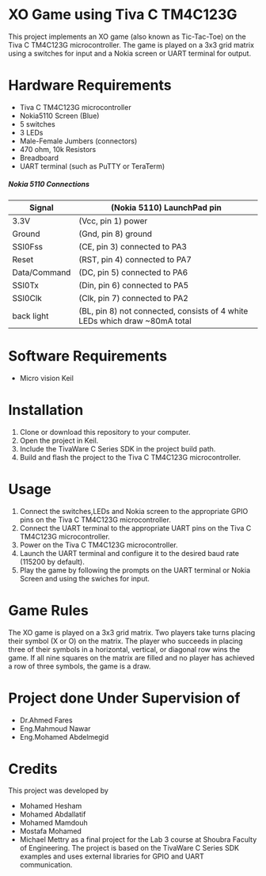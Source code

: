# XO Game using Tiva C TM4C123G
This project implements an XO game (also known as Tic-Tac-Toe) on the Tiva C TM4C123G microcontroller.
The game is played on a 3x3 grid matrix using a switches for input and a Nokia screen or UART terminal for output.
# Hardware Requirements
- Tiva C TM4C123G microcontroller
- Nokia5110 Screen (Blue)
- 5 switches
- 3 LEDs
-  Male-Female Jumbers (connectors)
- 470 ohm, 10k Resistors
- Breadboard
- UART terminal (such as PuTTY or TeraTerm)
##### Nokia 5110 Connections

| Signal       | (Nokia 5110) LaunchPad pin                                   |
| ------------ | ------------------------------------------------------------ |
| 3.3V         | (Vcc, pin 1) power                                           |
| Ground       | (Gnd, pin 8) ground                                          |
| SSI0Fss      | (CE,  pin 3) connected to PA3                                |
| Reset        | (RST, pin 4) connected to PA7                                |
| Data/Command | (DC,  pin 5) connected to PA6                                |
| SSI0Tx       | (Din, pin 6) connected to PA5                                |
| SSI0Clk      | (Clk, pin 7) connected to PA2                                |
| back light   | (BL,  pin 8) not connected, consists of 4 white LEDs which draw ~80mA total |
# Software Requirements
- Micro vision Keil
# Installation
1. Clone or download this repository to your computer.
2. Open the project in Keil.
3. Include the TivaWare C Series SDK in the project build path.
4. Build and flash the project to the Tiva C TM4C123G microcontroller.
# Usage
1. Connect the switches,LEDs and Nokia screen to the appropriate GPIO pins on the Tiva C TM4C123G microcontroller.
2. Connect the UART terminal to the appropriate UART pins on the Tiva C TM4C123G microcontroller.
3. Power on the Tiva C TM4C123G microcontroller.
4. Launch the UART terminal and configure it to the desired baud rate (115200 by default).
5. Play the game by following the prompts on the UART terminal or Nokia Screen and using the swiches for input.
# Game Rules
The XO game is played on a 3x3 grid matrix. Two players take turns placing their symbol (X or O) on the matrix.
The player who succeeds in placing three of their symbols in a horizontal, vertical, or diagonal row wins the game.
If all nine squares on the matrix are filled and no player has achieved a row of three symbols, the game is a draw.
# Project done Under Supervision of
- Dr.Ahmed Fares
- Eng.Mahmoud Nawar
- Eng.Mohamed Abdelmegid
# Credits
This project was developed by
- Mohamed Hesham
- Mohamed Abdallatif
- Mohamed Mamdouh
- Mostafa Mohamed
- Michael Mettry
as a final project for the Lab 3 course at Shoubra Faculty of Engineering.
The project is based on the TivaWare C Series SDK examples and uses external libraries for GPIO and UART communication.


